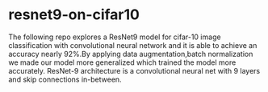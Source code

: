 # resnet9-on-cifar10
The following repo explores a ResNet9 model for cifar-10 image classification with convolutional neural network and it is able to achieve an accuracy nearly 92%.By applying data augmentation,batch normalization we made our model more generalized which trained the model more accurately. ResNet-9 architecture is a convolutional neural net with 9 layers and skip connections in-between.
